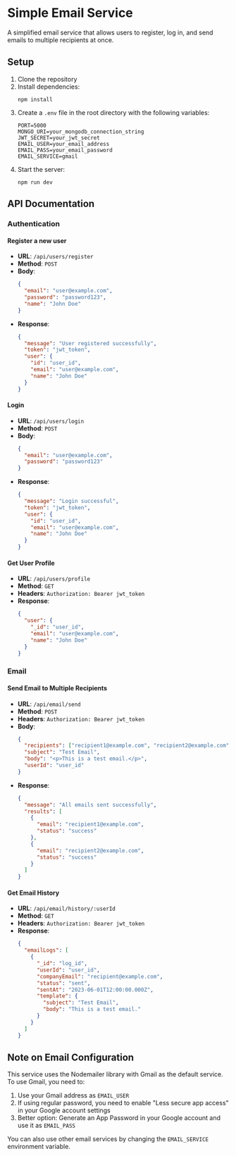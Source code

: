 # Simple Email Service

A simplified email service that allows users to register, log in, and send emails to multiple recipients at once.

## Setup

1. Clone the repository
2. Install dependencies:
   ```
   npm install
   ```
3. Create a `.env` file in the root directory with the following variables:
   ```
   PORT=5000
   MONGO_URI=your_mongodb_connection_string
   JWT_SECRET=your_jwt_secret
   EMAIL_USER=your_email_address
   EMAIL_PASS=your_email_password
   EMAIL_SERVICE=gmail
   ```
4. Start the server:
   ```
   npm run dev
   ```

## API Documentation

### Authentication

#### Register a new user
- **URL**: `/api/users/register`
- **Method**: `POST`
- **Body**:
  ```json
  {
    "email": "user@example.com",
    "password": "password123",
    "name": "John Doe"
  }
  ```
- **Response**:
  ```json
  {
    "message": "User registered successfully",
    "token": "jwt_token",
    "user": {
      "id": "user_id",
      "email": "user@example.com",
      "name": "John Doe"
    }
  }
  ```

#### Login
- **URL**: `/api/users/login`
- **Method**: `POST`
- **Body**:
  ```json
  {
    "email": "user@example.com",
    "password": "password123"
  }
  ```
- **Response**:
  ```json
  {
    "message": "Login successful",
    "token": "jwt_token",
    "user": {
      "id": "user_id",
      "email": "user@example.com",
      "name": "John Doe"
    }
  }
  ```

#### Get User Profile
- **URL**: `/api/users/profile`
- **Method**: `GET`
- **Headers**: `Authorization: Bearer jwt_token`
- **Response**:
  ```json
  {
    "user": {
      "_id": "user_id",
      "email": "user@example.com",
      "name": "John Doe"
    }
  }
  ```

### Email

#### Send Email to Multiple Recipients
- **URL**: `/api/email/send`
- **Method**: `POST`
- **Headers**: `Authorization: Bearer jwt_token`
- **Body**:
  ```json
  {
    "recipients": ["recipient1@example.com", "recipient2@example.com"],
    "subject": "Test Email",
    "body": "<p>This is a test email.</p>",
    "userId": "user_id"
  }
  ```
- **Response**:
  ```json
  {
    "message": "All emails sent successfully",
    "results": [
      {
        "email": "recipient1@example.com",
        "status": "success"
      },
      {
        "email": "recipient2@example.com",
        "status": "success"
      }
    ]
  }
  ```

#### Get Email History
- **URL**: `/api/email/history/:userId`
- **Method**: `GET`
- **Headers**: `Authorization: Bearer jwt_token`
- **Response**:
  ```json
  {
    "emailLogs": [
      {
        "_id": "log_id",
        "userId": "user_id",
        "companyEmail": "recipient@example.com",
        "status": "sent",
        "sentAt": "2023-06-01T12:00:00.000Z",
        "template": {
          "subject": "Test Email",
          "body": "This is a test email."
        }
      }
    ]
  }
  ```

## Note on Email Configuration

This service uses the Nodemailer library with Gmail as the default service. To use Gmail, you need to:

1. Use your Gmail address as `EMAIL_USER`
2. If using regular password, you need to enable "Less secure app access" in your Google account settings
3. Better option: Generate an App Password in your Google account and use it as `EMAIL_PASS`

You can also use other email services by changing the `EMAIL_SERVICE` environment variable. 